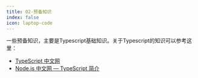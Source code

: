 ```yaml
---
title: 02-预备知识
index: false
icon: laptop-code
---
```


一些预备知识，主要是Typescript基础知识。关于Typescript的知识可以参考这里：

- [TypeScript 中文网](https://ts.nodejs.cn/)
- [Node.js 中文网 — TypeScript 简介](https://nodejs.cn/en/learn/typescript/introduction)

<Catalog />
